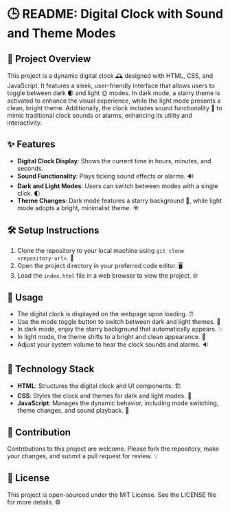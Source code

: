 
# 🕒 README: Digital Clock with Sound and Theme Modes

## 🌟 Project Overview
This project is a dynamic digital clock 🕰️ designed with HTML, CSS, and JavaScript. It features a sleek, user-friendly interface that allows users to toggle between dark 🌒 and light 🌞 modes. In dark mode, a starry theme is activated to enhance the visual experience, while the light mode presents a clean, bright theme. Additionally, the clock includes sound functionality 🎵 to mimic traditional clock sounds or alarms, enhancing its utility and interactivity.

## ✨ Features
- **Digital Clock Display**: Shows the current time in hours, minutes, and seconds.
- **Sound Functionality**: Plays ticking sound effects or alarms. 🔊
- **Dark and Light Modes**: Users can switch between modes with a single click. 🌓
- **Theme Changes**: Dark mode features a starry background 🌌, while light mode adopts a bright, minimalist theme. ☀️

## 🛠 Setup Instructions
1. Clone the repository to your local machine using `git clone <repository-url>`. 📁
2. Open the project directory in your preferred code editor. 🖥️
3. Load the `index.html` file in a web browser to view the project. 🌐

## 📖 Usage
- The digital clock is displayed on the webpage upon loading. ⏰
- Use the mode toggle button to switch between dark and light themes. 🔄
- In dark mode, enjoy the starry background that automatically appears. ✨
- In light mode, the theme shifts to a bright and clean appearance. 🌈
- Adjust your system volume to hear the clock sounds and alarms. 🔉

## 🎨 Technology Stack
- **HTML**: Structures the digital clock and UI components. 🏗️
- **CSS**: Styles the clock and themes for dark and light modes. 🎨
- **JavaScript**: Manages the dynamic behavior, including mode switching, theme changes, and sound playback. 📜

## 🤝 Contribution
Contributions to this project are welcome. Please fork the repository, make your changes, and submit a pull request for review. 💡

## 📄 License
This project is open-sourced under the MIT License. See the LICENSE file for more details. ©️
